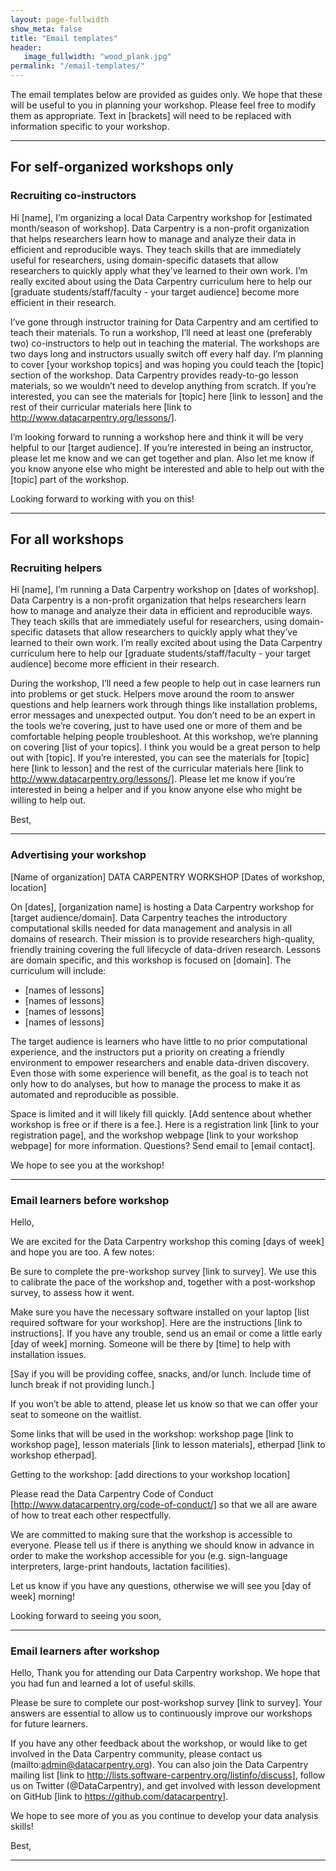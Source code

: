 ```yaml
---
layout: page-fullwidth
show_meta: false
title: "Email templates"
header:
   image_fullwidth: "wood_plank.jpg"
permalink: "/email-templates/"
---
```


The email templates below are provided as guides only. We hope that these will be useful to you in planning your workshop. Please feel free to modify them as appropriate. Text in [brackets] will need to be replaced with information specific to your workshop.

____________________________________________________________________________

## For self-organized workshops only

### Recruiting co-instructors

Hi [name],
I’m organizing a local Data Carpentry workshop for [estimated month/season of workshop]. Data Carpentry is a non-profit organization that helps researchers learn how to manage and analyze their data in efficient and reproducible ways. They teach skills that are immediately useful for researchers, using domain-specific datasets that allow researchers to quickly apply what they’ve learned to their own work. I’m really excited about using the Data Carpentry curriculum here to help our [graduate students/staff/faculty - your target audience] become more efficient in their research.

I’ve gone through instructor training for Data Carpentry and am certified to teach their materials. To run a workshop, I’ll need at least one (preferably two) co-instructors to help out in teaching the material. The workshops are two days long and instructors usually switch off every half day. I’m planning to cover [your workshop topics] and was hoping you could teach the [topic] section of the workshop. Data Carpentry provides ready-to-go lesson materials, so we wouldn’t need to develop anything from scratch. If you’re interested, you can see the materials for [topic] here [link to lesson] and the rest of their curricular materials here [link to http://www.datacarpentry.org/lessons/].  

I’m looking forward to running a workshop here and think it will be very helpful to our [target audience]. If you’re interested in being an instructor, please let me know and we can get together and plan. Also let me know if you know anyone else who might be interested and able to help out with the [topic] part of the workshop.

Looking forward to working with you on this!


____________________________________________________________________________

## For all workshops

### Recruiting helpers

Hi [name],
I’m running a Data Carpentry workshop on [dates of workshop]. Data Carpentry is a non-profit organization that helps researchers learn how to manage and analyze their data in efficient and reproducible ways. They teach skills that are immediately useful for researchers, using domain-specific datasets that allow researchers to quickly apply what they’ve learned to their own work. I’m really excited about using the Data Carpentry curriculum here to help our [graduate students/staff/faculty - your target audience] become more efficient in their research.

During the workshop, I’ll need a few people to help out in case learners run into problems or get stuck. Helpers move around the room to answer questions and help learners work through things like installation problems, error messages and unexpected output. You don’t need to be an expert in the tools we’re covering, just to have used one or more of them and be comfortable helping people troubleshoot. At this workshop, we’re planning on covering [list of your topics]. I think you would be a great person to help out with [topic]. If you’re interested, you can see the materials for [topic] here [link to lesson] and the rest of the curricular materials here [link to http://www.datacarpentry.org/lessons/]. Please let me know if you’re interested in being a helper and if you know anyone else who might be willing to help out.

Best,

____________________________________________________________________________

### Advertising your workshop  

[Name of organization] DATA CARPENTRY WORKSHOP
[Dates of workshop, location] 

On [dates], [organization name] is hosting a Data Carpentry workshop for [target audience/domain]. Data Carpentry teaches the introductory computational skills needed for data management and analysis in all domains of research. Their mission is to provide researchers high-quality, friendly training covering the full lifecycle of data-driven research. Lessons are domain specific, and this workshop is focused on [domain]. The curriculum will include:

- [names of lessons]
- [names of lessons]
- [names of lessons]
- [names of lessons]

The target audience is learners who have little to no prior computational experience, and the instructors put a priority on creating a friendly environment to empower researchers and enable data-driven discovery. Even those with some experience will benefit, as the goal is to teach not only how to do analyses, but how to manage the process to make it as automated and reproducible as possible.

Space is limited and it will likely fill quickly. [Add sentence about whether workshop is free or if there is a fee.]. Here is a registration link [link to your registration page], and the workshop webpage [link to your workshop webpage] for more information. Questions? Send email to [email contact].

We hope to see you at the workshop!

____________________________________________________________________________
 

### Email learners before workshop   

Hello,  

We are excited for the Data Carpentry workshop this coming [days of week] and hope you are too. A few notes:  

Be sure to complete the pre-workshop survey [link to survey]. We use this to calibrate the pace of the workshop and, together with a post-workshop survey, to assess how it went.  

Make sure you have the necessary software installed on your laptop [list required software for your workshop]. Here are the instructions [link to instructions]. If you have any trouble, send us an email or come a little early [day of week] morning. Someone will be there by [time] to help with installation issues.  

[Say if you will be providing coffee, snacks, and/or lunch. Include time of lunch break if not providing lunch.] 

If you won’t be able to attend, please let us know so that we can offer your seat to someone on the waitlist. 

Some links that will be used in the workshop: workshop page [link to workshop page], lesson materials [link to lesson materials], etherpad [link to workshop etherpad].  

Getting to the workshop: [add directions to your workshop location]  

Please read the Data Carpentry Code of Conduct [http://www.datacarpentry.org/code-of-conduct/] so that we all are aware of how to treat each other respectfully.  

We are committed to making sure that the workshop is accessible to everyone. Please tell us if there is anything we should know in advance in order to make the workshop accessible for you (e.g. sign-language interpreters, large-print handouts, lactation facilities).

Let us know if you have any questions, otherwise we will see you [day of week] morning!  

Looking forward to seeing you soon,  

____________________________________________________________________________


### Email learners after workshop  

Hello,
Thank you for attending our Data Carpentry workshop. We hope that you had fun and learned a lot of useful skills. 

Please be sure to complete our post-workshop survey [link to survey]. Your answers are essential to allow us to continuously improve our workshops for future learners. 

If you have any other feedback about the workshop, or would like to get involved in the Data Carpentry community, please contact us (mailto:admin@datacarpentry.org). You can also join the Data Carpentry mailing list [link to http://lists.software-carpentry.org/listinfo/discuss], follow us on Twitter (@DataCarpentry), and get involved with lesson development on GitHub [link to https://github.com/datacarpentry]. 

We hope to see more of you as you continue to develop your data analysis skills!

Best, 

____________________________________________________________________________

